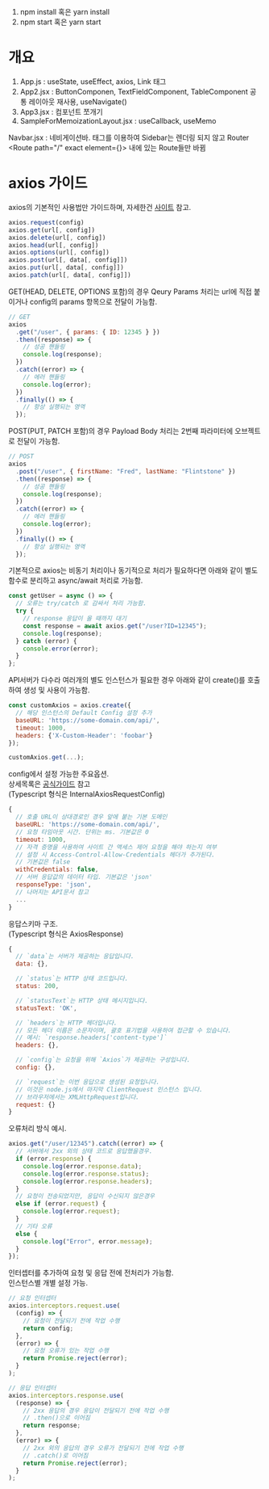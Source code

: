 1. npm install 혹은 yarn install
2. npm start 혹은 yarn start

# 개요

1. App.js : useState, useEffect, axios, Link 태그
2. App2.jsx : ButtonComponen, TextFieldComponent, TableComponent 공통 레이아웃 재사용, useNavigate()
3. App3.jsx : 컴포넌트 쪼개기
4. SampleForMemoizationLayout.jsx : useCallback, useMemo

Navbar.jsx : 네비게이션바. <Outlet /> 태그를 이용하여 Sidebar는 렌더링 되지 않고 Router <Route path="/" exact element={<Navbar />}> 내에 있는 Route들만 바뀜

# axios 가이드

axios의 기본적인 사용법만 가이드하며, 자세한건 [사이트](#https://axios-http.com/) 참고.

```javascript
axios.request(config)
axios.get(url[, config])
axios.delete(url[, config])
axios.head(url[, config])
axios.options(url[, config])
axios.post(url[, data[, config]])
axios.put(url[, data[, config]])
axios.patch(url[, data[, config]])
```

GET(HEAD, DELETE, OPTIONS 포함)의 경우 Qeury Params 처리는 url에 직접 붙이거나 config의 params 항목으로 전달이 가능함.

```jsx
// GET
axios
  .get("/user", { params: { ID: 12345 } })
  .then((response) => {
    // 성공 핸들링
    console.log(response);
  })
  .catch((error) => {
    // 에러 핸들링
    console.log(error);
  })
  .finally(() => {
    // 항상 실행되는 영역
  });
```

POST(PUT, PATCH 포함)의 경우 Payload Body 처리는 2번째 파라미터에 오브젝트로 전달이 가능함.

```jsx
// POST
axios
  .post("/user", { firstName: "Fred", lastName: "Flintstone" })
  .then((response) => {
    // 성공 핸들링
    console.log(response);
  })
  .catch((error) => {
    // 에러 핸들링
    console.log(error);
  })
  .finally(() => {
    // 항상 실행되는 영역
  });
```

기본적으로 axios는 비동기 처리이나 동기적으로 처리가 필요하다면 아래와 같이 별도 함수로 분리하고 async/await 처리로 가능함.

```jsx
const getUser = async () => {
  // 오류는 try/catch 로 감싸서 처리 가능함.
  try {
    // response 응답이 올 때까지 대기
    const response = await axios.get("/user?ID=12345");
    console.log(response);
  } catch (error) {
    console.error(error);
  }
};
```

API서버가 다수라 여러개의 별도 인스턴스가 필요한 경우 아래와 같이 create()를 호출하여 생성 및 사용이 가능함.

```jsx
const customAxios = axios.create({
  // 해당 인스턴스의 Default Config 설정 추가
  baseURL: 'https://some-domain.com/api/',
  timeout: 1000,
  headers: {'X-Custom-Header': 'foobar'}
});

customAxios.get(...);
```

config에서 설정 가능한 주요옵션.\
상세목록은 [공식가이드](#https://axios-http.com/docs/req_config) 참고\
(Typescript 형식은 InternalAxiosRequestConfig)

```jsx
{
  // 호출 URL이 상대경로인 경우 앞에 붙는 기본 도메인
  baseURL: 'https://some-domain.com/api/',
  // 요청 타임아웃 시간. 단위는 ms. 기본값은 0
  timeout: 1000,
  // 자격 증명을 사용하여 사이트 간 액세스 제어 요청을 해야 하는지 여부
  // 설정 시 Access-Control-Allow-Credentials 헤더가 추가된다.
  // 기본값은 false
  withCredentials: false,
  // 서버 응답값의 데이터 타입. 기본값은 'json'
  responseType: 'json',
  // 나머지는 API문서 참고
  ...
}
```

응답스키마 구조.\
(Typescript 형식은 AxiosResponse)

```jsx
{
  // `data`는 서버가 제공하는 응답입니다.
  data: {},

  // `status`는 HTTP 상태 코드입니다.
  status: 200,

  // `statusText`는 HTTP 상태 메시지입니다.
  statusText: 'OK',

  // `headers`는 HTTP 헤더입니다.
  // 모든 헤더 이름은 소문자이며, 괄호 표기법을 사용하여 접근할 수 있습니다.
  // 예시: `response.headers['content-type']`
  headers: {},

  // `config`는 요청을 위해 `Axios`가 제공하는 구성입니다.
  config: {},

  // `request`는 이번 응답으로 생성된 요청입니다.
  // 이것은 node.js에서 마지막 ClientRequest 인스턴스 입니다.
  // 브라우저에서는 XMLHttpRequest입니다.
  request: {}
}
```

오류처리 방식 예시.

```jsx
axios.get("/user/12345").catch((error) => {
  // 서버에서 2xx 외의 상태 코드로 응답했을경우.
  if (error.response) {
    console.log(error.response.data);
    console.log(error.response.status);
    console.log(error.response.headers);
  }
  // 요청이 전송되었지만, 응답이 수신되지 않은경우
  else if (error.request) {
    console.log(error.request);
  }
  // 기타 오류
  else {
    console.log("Error", error.message);
  }
});
```

인터셉터를 추가하여 요청 및 응답 전에 전처리가 가능함.\
인스턴스별 개별 설정 가능.

```jsx
// 요청 인터셉터
axios.interceptors.request.use(
  (config) => {
    // 요청이 전달되기 전에 작업 수행
    return config;
  },
  (error) => {
    // 요청 오류가 있는 작업 수행
    return Promise.reject(error);
  }
);

// 응답 인터셉터
axios.interceptors.response.use(
  (response) => {
    // 2xx 응답의 경우 응답이 전달되기 전에 작업 수행
    // .then()으로 이어짐
    return response;
  },
  (error) => {
    // 2xx 외의 응답의 경우 오류가 전달되기 전에 작업 수행
    // .catch()로 이어짐
    return Promise.reject(error);
  }
);
```
